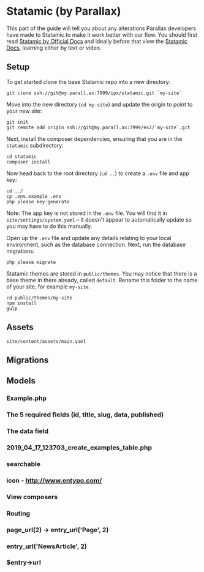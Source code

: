 # Statamic (by Parallax)

This part of the guide will tell you about any alterations Parallax developers have made to Statamic to make it work better with our flow. You should first read [Statamic by Official Docs](/guides/statamic/by-official-docs/) and ideally before that view the [Statamic Docs](https://docs.statamic.com/), learning either by text or video.

## Setup

To get started clone the base Statamic repo into a new directory:

```
git clone ssh://git@my.parall.ax:7999/ipx/statamic.git `my-site`
```

Move into the new directory (`cd my-site`) and update the origin to point to your new site:

```
git init
git remote add origin ssh://git@my.parall.ax:7999/ex2/`my-site`.git
```

Next, install the composer dependencies, ensuring that you are in the `statamic` subdirectory:

```
cd statamic
composer install
```

Now head back to the root directory (`cd ..`) to create a `.env` file and app key:

```
cd ../
cp .env.example .env
php please key:generate
```

Note: The app key is not stored in the `.env` file. You will find it in `site/settings/system.yaml` – it doesn't appear to automatically update so you may have to do this manually.

Open up the `.env` file and update any details relating to your local environment, such as the database connection. Next, run the database migrations:

```
php please migrate
```

Statamic themes are stored in `public/themes`. You may notice that there is a base theme in there already, called `default`. Rename this folder to the name of your site, for example `my-site`.

```
cd public/themes/my-site
npm install
gulp
```

## Assets

`site/content/assets/main.yaml`

## Migrations

## Models

### Example.php
### The 5 required fields (id, title, slug, data, published)
### The data field
### 2019_04_17_123703_create_examples_table.php
### searchable
### icon - http://www.entypo.com/
### View composers
### Routing
### page_url(2) -> entry_url('Page', 2)
### entry_url('NewsArticle', 2)
### $entry->url
